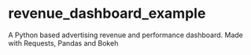 # revenue_dashboard_example
A Python based advertising revenue and performance dashboard. Made with Requests, Pandas and Bokeh
